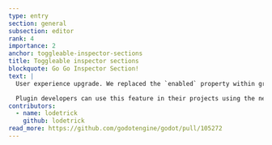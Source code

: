 ```yaml
---
type: entry
section: general
subsection: editor
rank: 4
importance: 2
anchor: toggleable-inspector-sections
title: Toggleable inspector sections
blockquote: Go Go Inspector Section!
text: |
  User experience upgrade. We replaced the `enabled` property within groups with an intuitive checkbox beside the section name. You can now easily see which sections are enabled, even collapsed ones.

  Plugin developers can use this feature in their projects using the new [`PROPERTY_HINT_GROUP_ENABLE`](https://docs.godotengine.org/en/4.5/classes/class_@globalscope.html#class-globalscope-constant-property-hint-group-enable).
contributors:
  - name: lodetrick
    github: lodetrick
read_more: https://github.com/godotengine/godot/pull/105272
---
```

